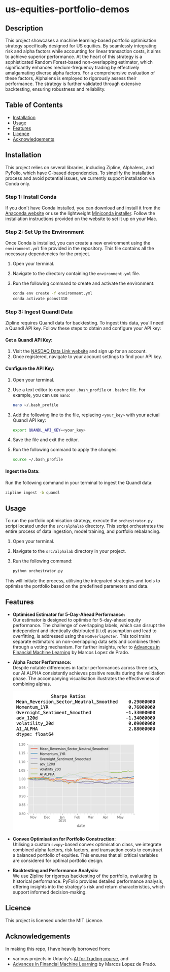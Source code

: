 # us-equities-portfolio-demos

## Description
This project showcases a machine learning-based portfolio optimisation strategy specifically designed for US equities. By seamlessly integrating risk and alpha factors while accounting for linear transaction costs, it aims to achieve superior performance. At the heart of this strategy is a sophisticated Random Forest-based non-overlapping estimator, which significantly enhances medium-frequency trading by effectively amalgamating diverse alpha factors. For a comprehensive evaluation of these factors, Alphalens is employed to rigorously assess their performance. The strategy is further validated through extensive backtesting, ensuring robustness and reliability.
## Table of Contents
- [Installation](#installation)
- [Usage](#usage)
- [Features](#features)
- [Licence](#licence)
- [Acknowledgements](#acknowledgements)

## Installation

This project relies on several libraries, including Zipline, Alphalens, and PyFolio, which have C-based dependencies. To simplify the installation process and avoid potential issues, we currently support installation via Conda only.

### Step 1: Install Conda

If you don't have Conda installed, you can download and install it from the [Anaconda website](https://www.anaconda.com/) or use the lightweight [Miniconda installer](https://docs.conda.io/en/latest/miniconda.html). Follow the installation instructions provided on the website to set it up on your Mac.

### Step 2: Set Up the Environment

Once Conda is installed, you can create a new environment using the `environment.yml` file provided in the repository. This file contains all the necessary dependencies for the project.

1. Open your terminal.
2. Navigate to the directory containing the `environment.yml` file.
3. Run the following command to create and activate the environment:

    ```bash
    conda env create -f environment.yml
    conda activate pconst310
    ```

### Step 3: Ingest Quandl Data

Zipline requires Quandl data for backtesting. To ingest this data, you'll need a Quandl API key. Follow these steps to obtain and configure your API key:

#### Get a Quandl API Key:

1. Visit the [NASDAQ Data Link website](https://data.nasdaq.com/) and sign up for an account.
2. Once registered, navigate to your account settings to find your API key.

#### Configure the API Key:

1. Open your terminal.
2. Use a text editor to open your `.bash_profile` or `.bashrc` file. For example, you can use `nano`:

    ```bash
    nano ~/.bash_profile
    ```

3. Add the following line to the file, replacing `<your_key>` with your actual Quandl API key:

    ```bash
    export QUANDL_API_KEY=<your_key>
    ```

4. Save the file and exit the editor.
5. Run the following command to apply the changes:

    ```bash
    source ~/.bash_profile
    ```

#### Ingest the Data:

Run the following command in your terminal to ingest the Quandl data:

```bash
zipline ingest -b quandl
```

## Usage
To run the portfolio optimisation strategy, execute the `orchestrator.py` script located under the `src/alphalab` directory. This script orchestrates the entire process of data ingestion, model training, and portfolio rebalancing.

1. Open your terminal.
2. Navigate to the `src/alphalab` directory in your project.
3. Run the following command:

   ```bash
   python orchestrator.py
   ```
   
This will initiate the process, utilising the integrated strategies and tools to optimise the portfolio based on the predefined parameters and data.

## Features

- **Optimised Estimator for 5-Day-Ahead Performance:**  
  Our estimator is designed to optimise for 5-day-ahead equity performance. The challenge of overlapping labels, which can disrupt the independent and identically distributed (i.i.d) assumption and lead to overfitting, is addressed using the `NoOverlapVoter`. This tool trains separate estimators on non-overlapping data sets and combines them through a voting mechanism. For further insights, refer to [Advances in Financial Machine Learning](https://www.wiley.com/en-br/Advances+in+Financial+Machine+Learning-p-9781119482086) by Marcos Lopez de Prado.

- **Alpha Factor Performance:**  
  Despite notable differences in factor performances across three sets, our AI ALPHA consistently achieves positive results during the validation phase. The accompanying visualisation illustrates the effectiveness of combining alphas.

  ![combining_alphas.png](images/combining_alphas.png)

- **Convex Optimisation for Portfolio Construction:**  
  Utilising a custom `cvxpy`-based convex optimisation class, we integrate combined alpha factors, risk factors, and transaction costs to construct a balanced portfolio of equities. This ensures that all critical variables are considered for optimal portfolio design.

- **Backtesting and Performance Analysis:**  
  We use Zipline for rigorous backtesting of the portfolio, evaluating its historical performance. PyFolio provides detailed performance analysis, offering insights into the strategy's risk and return characteristics, which support informed decision-making.

## Licence
This project is licensed under the MIT Licence.
## Acknowledgements

In making this repo, I have heavily borrowed from: 
- various projects in Udacity's [AI for Trading course](https://www.udacity.com/enrollment/nd880), and
- [Advances in Financial Machine Learning](https://www.wiley.com/en-br/Advances+in+Financial+Machine+Learning-p-9781119482086) by Marcos Lopez de Prado.
